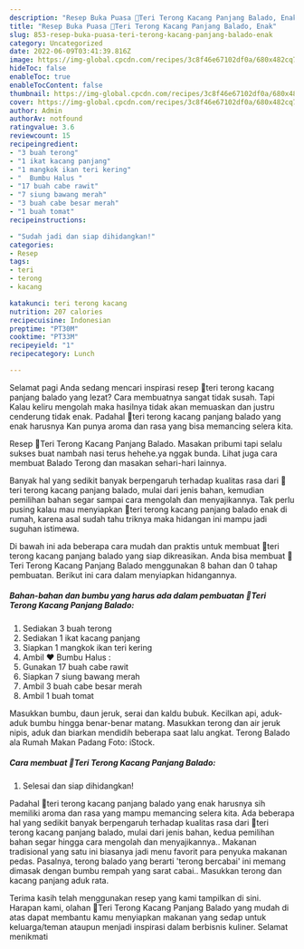 ```yaml
---
description: "Resep Buka Puasa 🍆Teri Terong Kacang Panjang Balado, Enak"
title: "Resep Buka Puasa 🍆Teri Terong Kacang Panjang Balado, Enak"
slug: 853-resep-buka-puasa-teri-terong-kacang-panjang-balado-enak
category: Uncategorized
date: 2022-06-09T03:41:39.816Z
image: https://img-global.cpcdn.com/recipes/3c8f46e67102df0a/680x482cq70/teri-terong-kacang-panjang-balado-foto-resep-utama.jpg
hideToc: false
enableToc: true
enableTocContent: false
thumbnail: https://img-global.cpcdn.com/recipes/3c8f46e67102df0a/680x482cq70/teri-terong-kacang-panjang-balado-foto-resep-utama.jpg
cover: https://img-global.cpcdn.com/recipes/3c8f46e67102df0a/680x482cq70/teri-terong-kacang-panjang-balado-foto-resep-utama.jpg
author: Admin
authorAv: notfound
ratingvalue: 3.6
reviewcount: 15
recipeingredient:
- "3 buah terong"
- "1 ikat kacang panjang"
- "1 mangkok ikan teri kering"
- "  Bumbu Halus "
- "17 buah cabe rawit"
- "7 siung bawang merah"
- "3 buah cabe besar merah"
- "1 buah tomat"
recipeinstructions:

- "Sudah jadi dan siap dihidangkan!"
categories:
- Resep
tags:
- teri
- terong
- kacang

katakunci: teri terong kacang 
nutrition: 207 calories
recipecuisine: Indonesian
preptime: "PT30M"
cooktime: "PT33M"
recipeyield: "1"
recipecategory: Lunch

---
```



Selamat pagi Anda sedang mencari inspirasi resep 🍆teri terong kacang panjang balado yang lezat? Cara membuatnya sangat tidak susah. Tapi Kalau keliru mengolah maka hasilnya tidak akan memuaskan dan justru cenderung tidak enak. Padahal 🍆teri terong kacang panjang balado yang enak harusnya Kan punya aroma dan rasa yang bisa memancing selera kita.


Resep 🍆Teri Terong Kacang Panjang Balado. Masakan pribumi tapi selalu sukses buat nambah nasi terus hehehe.ya nggak bunda. Lihat juga cara membuat Balado Terong dan masakan sehari-hari lainnya.

Banyak hal yang sedikit banyak berpengaruh terhadap kualitas rasa dari 🍆teri terong kacang panjang balado, mulai dari jenis bahan, kemudian pemilihan bahan segar sampai cara mengolah dan menyajikannya. Tak perlu pusing kalau mau menyiapkan 🍆teri terong kacang panjang balado enak di rumah, karena asal sudah tahu triknya maka hidangan ini mampu jadi suguhan istimewa.


Di bawah ini ada beberapa cara mudah dan praktis untuk membuat 🍆teri terong kacang panjang balado yang siap dikreasikan. Anda bisa membuat 🍆Teri Terong Kacang Panjang Balado menggunakan 8 bahan dan 0 tahap pembuatan. Berikut ini cara dalam menyiapkan hidangannya.

<!--inarticleads1-->

##### Bahan-bahan dan bumbu yang harus ada dalam pembuatan 🍆Teri Terong Kacang Panjang Balado:

1. Sediakan 3 buah terong
1. Sediakan 1 ikat kacang panjang
1. Siapkan 1 mangkok ikan teri kering
1. Ambil  ❤ Bumbu Halus :
1. Gunakan 17 buah cabe rawit
1. Siapkan 7 siung bawang merah
1. Ambil 3 buah cabe besar merah
1. Ambil 1 buah tomat


Masukkan bumbu, daun jeruk, serai dan kaldu bubuk. Kecilkan api, aduk-aduk bumbu hingga benar-benar matang. Masukkan terong dan air jeruk nipis, aduk dan biarkan mendidih beberapa saat lalu angkat. Terong Balado ala Rumah Makan Padang Foto: iStock. 

<!--inarticleads2-->

##### Cara membuat 🍆Teri Terong Kacang Panjang Balado:


1. Selesai dan siap dihidangkan!

Padahal 🍆teri terong kacang panjang balado yang enak harusnya sih memiliki aroma dan rasa yang mampu memancing selera kita. Ada beberapa hal yang sedikit banyak berpengaruh terhadap kualitas rasa dari 🍆teri terong kacang panjang balado, mulai dari jenis bahan, kedua pemilihan bahan segar hingga cara mengolah dan menyajikannya.. Makanan tradisional yang satu ini biasanya jadi menu favorit para penyuka makanan pedas. Pasalnya, terong balado yang berarti &#39;terong bercabai&#39; ini memang dimasak dengan bumbu rempah yang sarat cabai.. Masukkan terong dan kacang panjang aduk rata. 

Terima kasih telah menggunakan resep yang kami tampilkan di sini. Harapan kami, olahan 🍆Teri Terong Kacang Panjang Balado yang mudah di atas dapat membantu kamu menyiapkan makanan yang sedap untuk keluarga/teman ataupun menjadi inspirasi dalam berbisnis kuliner. Selamat menikmati
